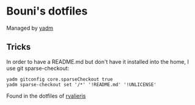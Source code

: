 # Bouni's dotfiles

Managed by [yadm](https://yadm.io/)


## Tricks

In order to have a README.md but don't have it installed into the home, I use git sparse-checkout:

```
yadm gitconfig core.sparseCheckout true
yadm sparse-checkout set '/*' '!README.md' '!UNLICENSE'
```

Found in the dotfiles of [rvalieris](https://github.com/rvalieris/dotfiles/blob/master/.config/yadm/bootstrap#L9-L11)
